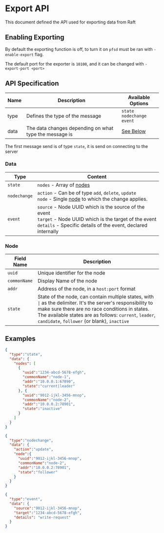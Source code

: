 Export API
==========

This document defined the API used for exporting data from Raft

## Enabling Exporting ##
By default the exporting function is off, to turn it on `pfsd` must be ran with
`-enable-export` flag.

The default port for the exporter is `10100`, and it can be changed with
`-export-port <port>`

## API Specification ##
| Name | Description | Available Options |
| ---- | ----------- | --------------- |
| type | Defines the type of the message | `state`<br> `nodechange`<br>`event`
| data | The data changes depending on what type the message is | [See Below](#Data)

The first message send is of type `state`, it is send on connecting to the server

### Data ###
| Type | Content |
| ---- | ------- |
| `state` | `nodes` - Array of [nodes](#Node) |
| `nodechange` | `action` - Can be of type `add`, `delete`, `update`<br>`node` - Single [node](#Node) to which the change applies. |
| `event` | `source` - Node UUID which is the source of the event<br>`target` - Node UUID which is the target of the event<br>`details` - Specific details of the event, declared internally

### Node ###
| Field Name | Description |
| ---------- | ----------- |
| `uuid` | Unique identifier for the node |
| `commonName` | Display Name of the node |
| `addr` | Address of the node, in a `host:port` format
| `state` | State of the node, can contain multiple states, with <code>&#124;</code> as the delimiter. It's the server's responsibility to make sure there are no race conditions in states. The available states are as follows: `current`, `leader`, `candidate`, `follower` (or blank), `inactive`

## Examples ##
```json
{
  "type":"state",
  "data": {
    "nodes": [
      {
        "uuid":"1234-abcd-5678-efgh",
        "commonName":"node-1",
        "addr":"10.0.0.1:67890",
        "state":"current|leader"
      }, {
        "uuid":"9012-ijkl-3456-mnop",
        "commonName":"node-2",
        "addr":"10.0.0.2:78901",
        "state":"inactive"
      }
    ]
  }
}
```

```json
{
  "type":"nodechange",
  "data": {
    "action":"update",
    "node":{
      "uuid":"9012-ijkl-3456-mnop",
      "commonName":"node-2",
      "addr":"10.0.0.2:78901",
      "state":"follower"
    }
  }
}
```

```json
{
  "type":"event",
  "data": {
    "source":"9012-ijkl-3456-mnop",
    "target":"1234-abcd-5678-efgh",
    "details": "write-request"
  }
}
```
